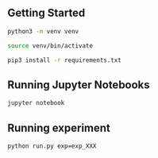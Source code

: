 ## Getting Started

```bash
python3 -m venv venv

source venv/bin/activate

pip3 install -r requirements.txt
```

## Running Jupyter Notebooks

```bash
jupyter notebook
```

## Running experiment

```bash
python run.py exp=exp_XXX
```
